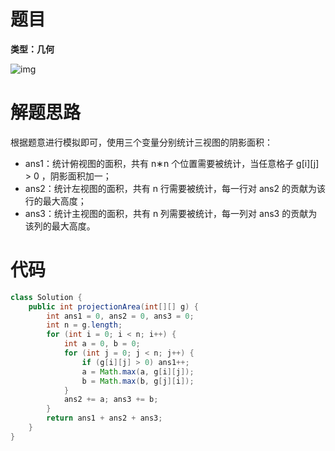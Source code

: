 # 题目

**类型：几何**



![img](https://cdn.nlark.com/yuque/0/2022/png/2941598/1651240071412-df9998c2-0371-4a84-9050-2559bd6cd818.png)

# 解题思路

根据题意进行模拟即可，使用三个变量分别统计三视图的阴影面积：



- ans1：统计俯视图的面积，共有 n∗n 个位置需要被统计，当任意格子 g[i][j] > 0 ，阴影面积加一；
- ans2：统计左视图的面积，共有 n  行需要被统计，每一行对 ans2 的贡献为该行的最大高度；
- ans3：统计主视图的面积，共有 n  列需要被统计，每一列对 ans3 的贡献为该列的最大高度。



 

# 代码

```java
class Solution {
    public int projectionArea(int[][] g) {
        int ans1 = 0, ans2 = 0, ans3 = 0;
        int n = g.length;
        for (int i = 0; i < n; i++) {
            int a = 0, b = 0;
            for (int j = 0; j < n; j++) {
                if (g[i][j] > 0) ans1++;
                a = Math.max(a, g[i][j]);
                b = Math.max(b, g[j][i]);
            }
            ans2 += a; ans3 += b;
        }
        return ans1 + ans2 + ans3;
    }
}
```